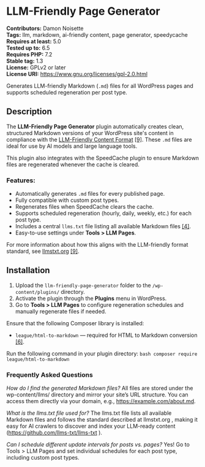 # LLM-Friendly Page Generator

**Contributors:** Damon Noisette  
**Tags:** llm, markdown, ai-friendly content, page generator, speedycache  
**Requires at least:** 5.0  
**Tested up to:** 6.5  
**Requires PHP:** 7.2  
**Stable tag:** 1.3  
**License:** GPLv2 or later  
**License URI:** https://www.gnu.org/licenses/gpl-2.0.html   

Generates LLM-friendly Markdown (`.md`) files for all WordPress pages and supports scheduled regeneration per post type.

## Description

The **LLM-Friendly Page Generator** plugin automatically creates clean, structured Markdown versions of your WordPress site's content in compliance with the [LLM-Friendly Content Format](https://llmstxt.org/)  [[9]](https://adsby.co/llmstxt-explained/).  These `.md` files are ideal for use by AI models and large language tools.

This plugin also integrates with the SpeedCache plugin to ensure Markdown files are regenerated whenever the cache is cleared.

### Features:
- Automatically generates `.md` files for every published page.
- Fully compatible with custom post types.
- Regenerates files when SpeedCache clears the cache.
- Supports scheduled regeneration (hourly, daily, weekly, etc.) for each post type.
- Includes a central `llms.txt` file listing all available Markdown files [[4]](https://github.com/llms-txt/llms-txt). 
- Easy-to-use settings under **Tools > LLM Pages**.

For more information about how this aligns with the LLM-friendly format standard, see [llmstxt.org](https://llmstxt.org/)  [[9]](https://adsby.co/llmstxt-explained/). 

## Installation

1. Upload the `llm-friendly-page-generator` folder to the `/wp-content/plugins/` directory.
2. Activate the plugin through the **Plugins** menu in WordPress.
3. Go to **Tools > LLM Pages** to configure regeneration schedules and manually regenerate files if needed.

Ensure that the following Composer library is installed:

- `league/html-to-markdown` — required for HTML to Markdown conversion [[6]](https://medium.com/@wetrocloud/why-markdown-is-the-best-format-for-llms). 

Run the following command in your plugin directory: `bash composer require league/html-to-markdown`

### Frequently Asked Questions
*How do I find the generated Markdown files?*
All files are stored under the wp-content/llms/ directory and mirror your site’s URL structure. You can access them directly via your domain, e.g., https://example.com/about.md.

*What is the llms.txt file used for?*
The llms.txt file lists all available Markdown files and follows the standard described at llmstxt.org , making it easy for AI crawlers to discover and index your LLM-ready content 
(https://github.com/llms-txt/llms-txt ).

*Can I schedule different update intervals for posts vs. pages?*
Yes! Go to Tools > LLM Pages and set individual schedules for each post type, including custom post types.
